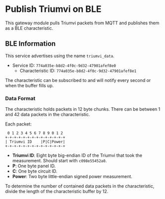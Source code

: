 Publish Triumvi on BLE
======================

This gateway module pulls Triumvi packets from MQTT and publishes
them as a BLE characteristic.

BLE Information
---------------

This service advertises using the name `triumvi_data`.

- Service ID: `774a035e-b8d2-4f0c-9d32-47901afef8e0`
  - Characteristic ID: `774a035e-b8d2-4f0c-9d32-47901afef8e1`

The characteristic can be subscribed to and will notify every second or
when the buffer fills up.

### Data Format

The characteristic holds packets in 12 byte chunks. There can be between
1 and 42 data packets in the characteristic.

Each packet:

```
 0 1 2 3 4 5 6 7 8 9 0 1 2
+-+-+-+-+-+-+-+-+-+-+-+-+-+
| Triumvi ID    |P|C|Power|
+-+-+-+-+-+-+-+-+-+-+-+-+-+
```

- **Triumvi ID**: Eight byte big-endian ID of the Triumvi that took the measurement.
Should start with `c098e55452a0`.
- **P**: One byte panel ID.
- **C**: One byte circuit ID.
- **Power**: Two byte little-endian signed power measurement.

To determine the number of contained data packets in the characteristic,
divide the length of the characteristic buffer by 12.
